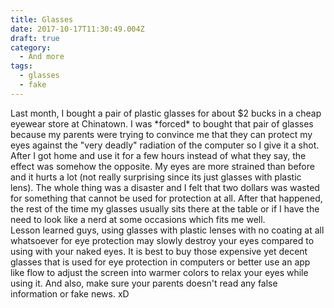 ```yaml
---
title: Glasses
date: 2017-10-17T11:30:49.004Z
draft: true
category:
  - And more
tags:
  - glasses
  - fake
---
```

<!--StartFragment-->

Last month, I bought a pair of plastic glasses for about $2 bucks in a cheap eyewear store at Chinatown. I was \*forced\* to bought that pair of glasses because my parents were trying to convince me that they can protect my eyes against the "very deadly" radiation of the computer so I give it a shot.\
After I got home and use it for a few hours instead of what they say, the effect was somehow the opposite. My eyes are more strained than before and it hurts a lot (not really surprising since its just glasses with plastic lens). The whole thing was a disaster and I felt that two dollars was wasted for something that cannot be used for protection at all. After that happened, the rest of the time my glasses usually sits there at the table or if I have the need to look like a nerd at some occasions which fits me well.\
Lesson learned guys, using glasses with plastic lenses with no coating at all whatsoever for eye protection may slowly destroy your eyes compared to using with your naked eyes. It is best to buy those expensive yet decent glasses that is used for eye protection in computers or better use an app like flow to adjust the screen into warmer colors to relax your eyes while using it. And also, make sure your parents doesn't read any false information or fake news. xD

<!--EndFragment-->
